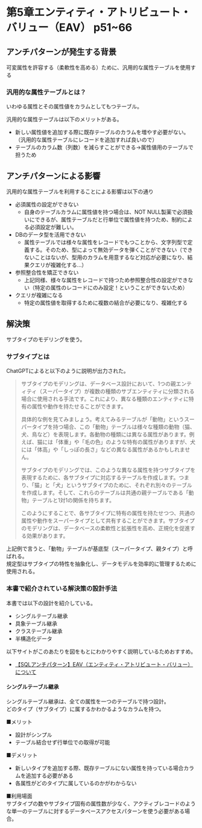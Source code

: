 # 第5章エンティティ・アトリビュート・バリュー（EAV） p51~66
## アンチパターンが発生する背景
可変属性を許容する（柔軟性を高める）ために、汎用的な属性テーブルを使用する  

### 汎用的な属性テーブルとは？
いわゆる属性とその属性値をカラムとしてもつテーブル。  

汎用的な属性テーブルは以下のメリットがある。
- 新しい属性値を追加する際に既存テーブルのカラムを増やす必要がない。（汎用的な属性テーブルにレコードを追加すれば良いので）
- テーブルのカラム数（列数）を減らすことができる→属性値用のテーブルで担うため


## アンチパターンによる影響
汎用的な属性テーブルを利用することによる影響は以下の通り
- 必須属性の設定ができない
	- 自身のテーブルカラムに属性値を持つ場合は、NOT NULL製薬で必須扱いにできるが、属性テーブルだと行単位で属性値を持つため、制約による必須設定が難しい。
- DBのデータ型を活用できない
	- 属性テーブルでは様々な属性をレコードでもつことから、文字列型で定義する。そのため、型によって無効データを弾くことができない（できないことはないが、型用のカラムを用意するなど対応が必要になり、結果クエリが複雑化する...）
- 参照整合性を矯正できない
	- 上記同様、様々な属性をレコードで持つため参照整合性の設定ができない（特定の属性のレコードにのみ設定！ということができないため）
- クエリが複雑になる
	- 特定の属性値を取得するために複数の結合が必要になり、複雑化する


## 解決策
サブタイプのモデリングを使う。  

### サブタイプとは
ChatGPTによると以下のように説明が出力された。  

>サブタイプのモデリングは、データベース設計において、1つの親エンティティ（スーパータイプ）が複数の種類のサブエンティティに分類される場合に使用される手法です。これにより、異なる種類のエンティティに特有の属性や動作を持たせることができます。
>
>具体的な例を見てみましょう。考えてみるテーブルが「動物」というスーパータイプを持つ場合、この「動物」テーブルは様々な種類の動物（猫、犬、鳥など）を表現します。各動物の種類には異なる属性があります。例えば、猫には「体重」や「毛の色」のような特有の属性がありますが、犬には「体高」や「しっぽの長さ」などの異なる属性があるかもしれません。
>
>サブタイプのモデリングでは、このような異なる属性を持つサブタイプを表現するために、各サブタイプに対応するテーブルを作成します。つまり、「猫」と「犬」というサブタイプのために、それぞれ別々のテーブルを作成します。そして、これらのテーブルは共通の親テーブルである「動物」テーブルと1対1の関係を持ちます。
>
>このようにすることで、各サブタイプに特有の属性を持たせつつ、共通の属性や動作をスーパータイプとして共有することができます。サブタイプのモデリングは、データベースの柔軟性と拡張性を高め、正規化を促進する効果があります。

上記例で言うと、「動物」テーブルが基底型（スーパータイプ、親タイプ）と呼ばれる。  
規定型はサブタイプの特性を抽象化し、データモデルを効率的に管理するために使用される。

### 本書で紹介されている解決策の設計手法
本書では以下の設計を紹介している。  
- シングルテーブル継承
- 具象テーブル継承
- クラステーブル継承
- 半構造化データ

以下サイトがこのあたりを図をもとにわかりやすく説明しているためおすすめ。
- [【SQLアンチパターン】EAV（エンティティ・アトリビュート・バリュー）について](https://note.com/standenglish/n/n4bdb1d5f2a80)

#### シングルテーブル継承
シングルテーブル継承は、全ての属性を一つのテーブルで持つ設計。  
どのタイプ（サブタイプ）に属するかわかるようなカラムを持つ。  

■メリット  
- 設計がシンプル
- テーブル結合せず行単位での取得が可能

■デメリット  
- 新しいタイプを追加する際、既存テーブルにない属性を持っている場合カラムを追加する必要がある
- 各属性がどのタイプに属しているのかがわからない

■利用場面  
サブタイプの数やサブタイプ固有の属性数が少なく、アクティブレコードのような単一のテーブルに対するデータベースアクセスパターンを使う必要がある場合。
